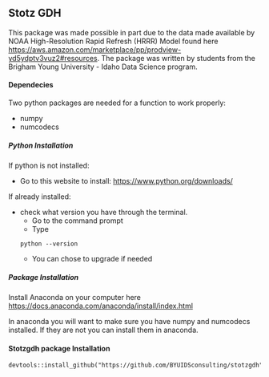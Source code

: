 ## Stotz GDH
This package was made possible in part due to the data made available by NOAA High-Resolution Rapid Refresh (HRRR) Model found here https://aws.amazon.com/marketplace/pp/prodview-yd5ydptv3vuz2#resources. The package was written by students from the Brigham Young University - Idaho Data Science program.


#### Dependecies

Two python packages are needed for a function to work properly:

- numpy
- numcodecs

##### Python Installation

If python is not installed:

- Go to this website to install: https://www.python.org/downloads/

If already installed:

- check what version you have through the terminal. 
  - Go to the command prompt
  - Type 
  ```
  python --version
  ```
  - You can chose to upgrade if needed

##### Package Installation

Install Anaconda on your computer here https://docs.anaconda.com/anaconda/install/index.html

In anaconda you will want to make sure you have numpy and numcodecs installed. If they are not you can install them in anaconda.


#### Stotzgdh package Installation


```
devtools::install_github("https://github.com/BYUIDSconsulting/stotzgdh")
```



